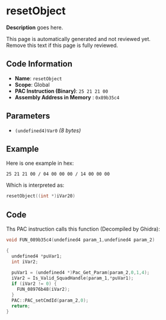# resetObject

**Description** goes here.

This page is automatically generated and not reviewed yet.<br>Remove this text if this page is fully reviewed.

## Code Information

- **Name**: `resetObject`
- **Scope**: Global
- **PAC Instruction (Binary)**: `25 21 21 00`
- **Assembly Address in Memory** : `0x89b35c4`

## Parameters

- `(undefined4)Var0` *(8 bytes)*

## Example

Here is one example in hex:

```25 21 21 00 / 04 00 00 00 / 14 00 00 00```

Which is interpreted as:

```c
resetObject((int *)iVar20)
```

## Code

Ths PAC instruction calls this function (Decompiled by Ghidra):

```c
void FUN_089b35c4(undefined4 param_1,undefined4 param_2)

{
  undefined4 *puVar1;
  int iVar2;
  
  puVar1 = (undefined4 *)Pac_Get_Param(param_2,0,1,4);
  iVar2 = Is_Valid_SquadHandle(param_1,*puVar1);
  if (iVar2 != 0) {
    FUN_08976b48(iVar2);
  }
  PAC::PAC_setCmdId(param_2,0);
  return;
}
```

